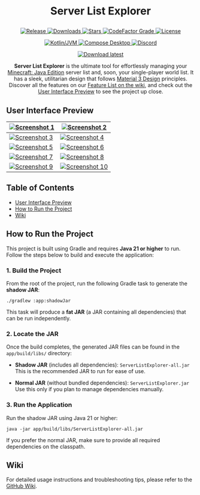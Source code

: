 # <p align="center">Server List Explorer</p>

<p align="center">
  <a href="https://github.com/SpoilerRules/server-list-explorer/releases/latest">
    <img alt="Release" src="https://img.shields.io/github/v/release/SpoilerRules/server-list-explorer?label=release&style=flat-square"/>
  </a>
  <a href="https://github.com/SpoilerRules/server-list-explorer/releases">
    <img alt="Downloads" src="https://img.shields.io/github/downloads/SpoilerRules/server-list-explorer/total?style=flat-square"/>
  </a>
  <a href="https://github.com/SpoilerRules/server-list-explorer/stargazers">
    <img alt="Stars" src="https://img.shields.io/github/stars/SpoilerRules/server-list-explorer?style=flat-square&logo=github"/>
  </a>
  <a href="https://www.codefactor.io/repository/github/SpoilerRules/server-list-explorer">
    <img alt="CodeFactor Grade" src="https://img.shields.io/codefactor/grade/github/SpoilerRules/server-list-explorer?style=flat-square"/>
  </a>
  <a href="https://github.com/SpoilerRules/server-list-explorer/blob/main/LICENSE">
    <img alt="License" src="https://img.shields.io/github/license/SpoilerRules/server-list-explorer?style=flat-square"/>
  </a>
</p>

<p align="center">
  <a href="https://kotlinlang.org">
    <img alt="Kotlin/JVM" src="https://img.shields.io/badge/Kotlin-JVM-007396?style=flat-square&colorA=7F52FF&colorB=007396&logo=kotlin&logoColor=white"/>
  </a>
  <a href="https://jb.gg/cmp">
    <img alt="Compose Desktop" src="https://img.shields.io/badge/Desktop-4CAF50.svg?style=flat&logo=jetpackcompose&logoColor=FFFFFF&labelColor=4CAF50&label=Compose&colorA=4CAF50&colorB=6A1B9A"/>
  </a>
  <a href="https://discord.gg/fVA5Wr6Nns">
    <img alt="Discord" src="https://dcbadge.limes.pink/api/server/https://discord.gg/fVA5Wr6Nns?style=flat-square"/>
  </a>
</p>

<p align="center">
  <a href="https://github.com/SpoilerRules/server-list-explorer/releases/latest">
    <img alt="Download latest" src="https://img.shields.io/badge/Download-Latest%20Release-blue?style=for-the-badge"/>
  </a>
</p>

<p align="center">
  <b>Server List Explorer</b> is the ultimate tool for effortlessly managing
  your <a href="https://www.minecraft.net/">Minecraft: Java Edition</a> server list and, soon, your single-player world list.
  It has a sleek, utilitarian design that follows <a href="https://m3.material.io/">Material 3 Design</a> principles.
  Discover all the features on our <a href="https://github.com/SpoilerRules/server-list-explorer/wiki/Feature-List">Feature List on the wiki</a>,
  and check out the <a href="#user-interface-preview">User Interface Preview</a> to see the project up close.
</p>

## User Interface Preview

| [![Screenshot 1](https://i.imgur.com/sQzIVyL.png)](https://i.imgur.com/sQzIVyL.png) | [![Screenshot 2](https://i.imgur.com/s3yGMjq.png)](https://i.imgur.com/s3yGMjq.png)  |
|-------------------------------------------------------------------------------------|--------------------------------------------------------------------------------------|
| [![Screenshot 3](https://i.imgur.com/nXdLGW1.png)](https://i.imgur.com/nXdLGW1.png) | [![Screenshot 4](https://i.imgur.com/eMH8Hq6.png)](https://i.imgur.com/eMH8Hq6.png)  |
| [![Screenshot 5](https://i.imgur.com/SGZOFtL.png)](https://i.imgur.com/SGZOFtL.png) | [![Screenshot 6](https://i.imgur.com/AGBC5Js.png)](https://i.imgur.com/AGBC5Js.png)  |
| [![Screenshot 7](https://i.imgur.com/zHec8SU.png)](https://i.imgur.com/zHec8SU.png) | [![Screenshot 8](https://i.imgur.com/bsewslp.png)](https://i.imgur.com/bsewslp.png)  |
| [![Screenshot 9](https://i.imgur.com/lPcWLLU.png)](https://i.imgur.com/lPcWLLU.png) | [![Screenshot 10](https://i.imgur.com/encWz5c.png)](https://i.imgur.com/encWz5c.png) |

## Table of Contents

- [User Interface Preview](#user-interface-preview)
- [How to Run the Project](#how-to-run-the-project)
- [Wiki](#wiki)

## How to Run the Project

This project is built using Gradle and requires **Java 21 or higher** to run. Follow the steps below to build and execute the application:

### 1. Build the Project

From the root of the project, run the following Gradle task to generate the **shadow JAR**:

```
./gradlew :app:shadowJar
```

This task will produce a **fat JAR** (a JAR containing all dependencies) that can be run independently.

### 2. Locate the JAR

Once the build completes, the generated JAR files can be found in the `app/build/libs/` directory:

- **Shadow JAR** (includes all dependencies):
  `ServerListExplorer-all.jar`
  This is the recommended JAR to run for ease of use.

- **Normal JAR** (without bundled dependencies):
  `ServerListExplorer.jar`
  Use this only if you plan to manage dependencies manually.

### 3. Run the Application

Run the shadow JAR using Java 21 or higher:

```
java -jar app/build/libs/ServerListExplorer-all.jar
```

If you prefer the normal JAR, make sure to provide all required dependencies on the classpath.

## Wiki

For detailed usage instructions and troubleshooting tips, please refer to
the [GitHub Wiki](https://github.com/SpoilerRules/server-list-explorer/wiki).
